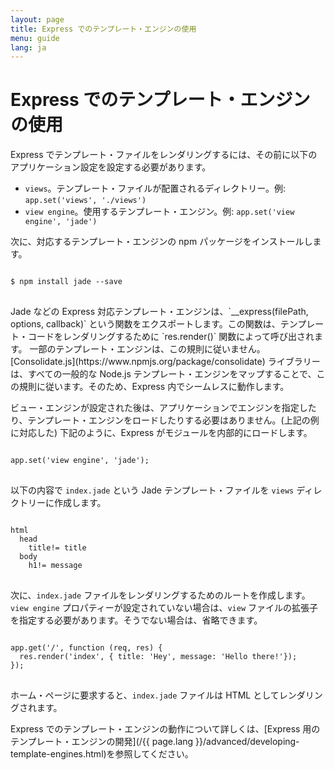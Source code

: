 ```yaml
---
layout: page
title: Express でのテンプレート・エンジンの使用
menu: guide
lang: ja
---
```

<!---
 Copyright (c) 2016 StrongLoop, IBM, and Express Contributors
 License: MIT
-->

# Express でのテンプレート・エンジンの使用

Express でテンプレート・ファイルをレンダリングするには、その前に以下のアプリケーション設定を設定する必要があります。

* `views`。テンプレート・ファイルが配置されるディレクトリー。例: `app.set('views', './views')`
* `view engine`。使用するテンプレート・エンジン。例: `app.set('view engine', 'jade')`

次に、対応するテンプレート・エンジンの npm パッケージをインストールします。

<pre>
<code class="language-sh" translate="no">
$ npm install jade --save
</code>
</pre>

<div class="doc-box doc-notice" markdown="1">
Jade などの Express 対応テンプレート・エンジンは、`__express(filePath, options, callback)` という関数をエクスポートします。この関数は、テンプレート・コードをレンダリングするために `res.render()` 関数によって呼び出されます。
一部のテンプレート・エンジンは、この規則に従いません。[Consolidate.js](https://www.npmjs.org/package/consolidate) ライブラリーは、すべての一般的な Node.js テンプレート・エンジンをマップすることで、この規則に従います。そのため、Express 内でシームレスに動作します。
</div>

ビュー・エンジンが設定された後は、アプリケーションでエンジンを指定したり、テンプレート・エンジンをロードしたりする必要はありません。(上記の例に対応した) 下記のように、Express がモジュールを内部的にロードします。

<pre>
<code class="language-javascript" translate="no">
app.set('view engine', 'jade');
</code>
</pre>

以下の内容で `index.jade` という Jade テンプレート・ファイルを `views` ディレクトリーに作成します。

<pre>
<code class="language-javascript" translate="no">
html
  head
    title!= title
  body
    h1!= message
</code>
</pre>

次に、`index.jade` ファイルをレンダリングするためのルートを作成します。`view engine` プロパティーが設定されていない場合は、`view` ファイルの拡張子を指定する必要があります。そうでない場合は、省略できます。

<pre>
<code class="language-javascript" translate="no">
app.get('/', function (req, res) {
  res.render('index', { title: 'Hey', message: 'Hello there!'});
});
</code>
</pre>

ホーム・ページに要求すると、`index.jade` ファイルは HTML としてレンダリングされます。

Express でのテンプレート・エンジンの動作について詳しくは、[Express 用のテンプレート・エンジンの開発](/{{ page.lang }}/advanced/developing-template-engines.html)を参照してください。
